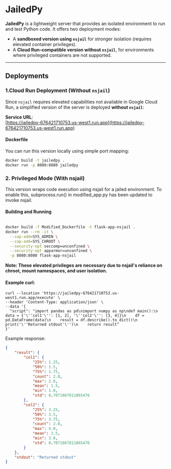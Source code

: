 # JailedPy

**JailedPy** is a lightweight server that provides an isolated environment to run and test Python code. It offers two deployment modes:

- A **sandboxed version using `nsjail`** for stronger isolation (requires elevated container privileges).
- A **Cloud Run-compatible version without `nsjail`**, for environments where privileged containers are not supported.

---

## Deployments

### 1.Cloud Run Deployment (Without `nsjail`)

Since `nsjail` requires elevated capabilities not available in Google Cloud Run, a simplified version of the server is deployed **without `nsjail`**:

**Service URL**:  
[https://jailedpy-676421710753.us-west1.run.app](https://jailedpy-676421710753.us-west1.run.app)

#### Dockerfile

You can run this version locally using simple port mapping:

```bash
docker build -t jailedpy .
docker run -p 8080:8080 jailedpy
```



### 2. Privileged Mode (With nsjail)
This version wraps code execution using nsjail for a jailed environment.
To enable this, subprocess.run() in modified_app.py has been updated to invoke nsjail.

#### Building and Running
```bash

docker build -f Modified_Dockerfile -t flask-app-nsjail .
docker run --rm -it \
  --cap-add=SYS_ADMIN \
  --cap-add=SYS_CHROOT \
  --security-opt seccomp=unconfined \
  --security-opt apparmor=unconfined \
  -p 8080:8080 flask-app-nsjail
```

**Note: These elevated privileges are necessary due to nsjail's reliance on chroot, mount namespaces, and user isolation.**


#### Example curl:

```
curl --location 'https://jailedpy-676421710753.us-west1.run.app/execute' \
--header 'Content-Type: application/json' \
--data '{
  "script": "import pandas as pd\nimport numpy as np\ndef main():\n    data = {'\''col1'\'': [1, 2], '\''col2'\'': [3, 4]}\n    df = pd.DataFrame(data)\n    result = df.describe().to_dict()\n    print('\''Returned stdout'\'')\n    return result"
}'
```

Example response:

```json
{
    "result": {
        "col1": {
            "25%": 1.25,
            "50%": 1.5,
            "75%": 1.75,
            "count": 2.0,
            "max": 2.0,
            "mean": 1.5,
            "min": 1.0,
            "std": 0.7071067811865476
        },
        "col2": {
            "25%": 3.25,
            "50%": 3.5,
            "75%": 3.75,
            "count": 2.0,
            "max": 4.0,
            "mean": 3.5,
            "min": 3.0,
            "std": 0.7071067811865476
        }
    },
    "stdout": "Returned stdout"
}
```